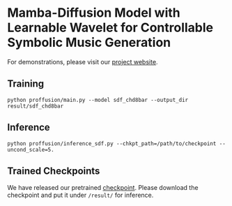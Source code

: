 # Mamba-Diffusion Model with Learnable Wavelet for Controllable Symbolic Music Generation


For demonstrations, please visit our [project website](https://proffusion.github.io/).



## Training

```shell
python proffusion/main.py --model sdf_chd8bar --output_dir result/sdf_chd8bar
```

## Inference

```shell
python proffusion/inference_sdf.py --chkpt_path=/path/to/checkpoint --uncond_scale=5.
```

## Trained Checkpoints



We have released our pretrained [checkpoint](https://). Please download the checkpoint and put it under `/result/` for inference.
